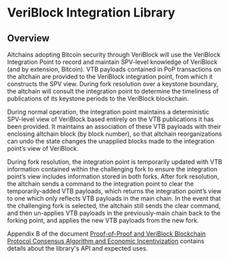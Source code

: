 # VeriBlock Integration Library
## Overview
Altchains adopting Bitcoin security through VeriBlock will use the VeriBlock Integration Point
to record and maintain SPV-level knowledge of VeriBlock (and by extension, Bitcoin). VTB
payloads contained in PoP transactions on the altchain are
provided to the VeriBlock integration point, from which it constructs the SPV view. During
fork resolution over a keystone boundary, the altchain will consult the integration point to
determine the timeliness of publications of its keystone periods to the VeriBlock blockchain.

During normal operation, the integration point maintains a deterministic SPV-level view of
VeriBlock based entirely on the VTB publications it has been provided. It maintains an
association of these VTB payloads with their enclosing altchain block (by block number), so
that altchain reorganizations can undo the state changes the unapplied blocks made to the
integration point’s view of VeriBlock.

During fork resolution, the integration point is temporarily updated with VTB information
contained within the challenging fork to ensure the integration point’s view includes
information stored in both forks. After fork resolution, the altchain sends a command to the
integration point to clear the temporarily-added VTB payloads, which returns the integration
point’s view to one which only reflects VTB payloads in the main chain. In the event that the
challenging fork is selected, the altchain still sends the clear command, and then un-applies
VTB payloads in the previously-main chain back to the forking point, and applies the new
VTB payloads from the new fork.

Appendix B of the document [Proof-of-Proof and VeriBlock Blockchain Protocol Consensus Algorithm and Economic Incentivization](https://mirror1.veriblock.org/Proof-of-Proof_and_VeriBlock_Blockchain_Protocol_Consensus_Algorithm_and_Economic_Incentivization_v1.0.pdf) contains details about the library's API and expected uses.